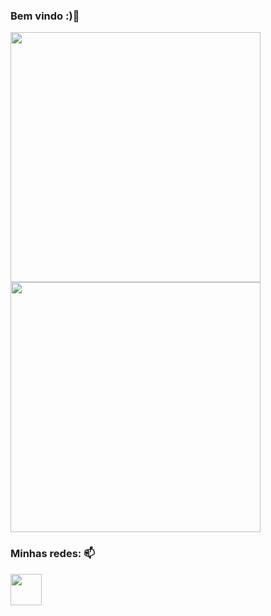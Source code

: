 ### Bem vindo :)👋
<div>
<img src="https://github-readme-stats.vercel.app/api?username=joaomota95&show_icons=true&theme=transparent" width="400">
<img src="https://github-readme-stats.vercel.app/api/top-langs?username=joaomota95&show_icons=true&theme=transparent" width="400">
</div>

### Minhas redes: 📫
<div>
<a href="https://www.facebook.com/joao.mota.395" target="blank"><img align="center" src="https://img.icons8.com/color/512/facebook-new.png" height="50" /></a>
 
<div>


<!--
**joaomota95/joaomota95** is a ✨ _special_ ✨ repository because its `README.md` (this file) appears on your GitHub profile.

Here are some ideas to get you started:

- 🔭 I’m currently working on ...
- 🌱 I’m currently learning ...
- 👯 I’m looking to collaborate on ...
- 🤔 I’m looking for help with ...
- 💬 Ask me about ...
- 📫 How to reach me: ...
- 😄 Pronouns: ...
- ⚡ Fun fact: ...
-->
